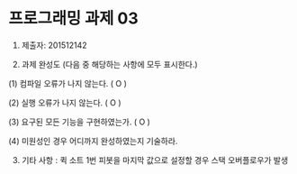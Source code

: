 # 프로그래밍 과제 03

1. 제출자:   201512142

2. 과제 완성도 (다음 중 해당하는 사항에 모두 표시한다.)

(1) 컴파일 오류가 나지 않는다. (  O  )

(2) 실행 오류가 나지 않는다. (  O  )

(3) 요구된 모든 기능을 구현하였는가. (  O  )

(4) 미원성인 경우 어디까지 완성하였는지 기술하라.


3. 기타 사항 
 : 퀵 소트 1번 피봇을 마지막 값으로 설정할 경우 스택 오버플로우가 발생